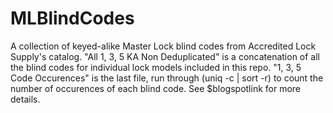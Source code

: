 # MLBlindCodes

A collection of keyed-alike Master Lock blind codes from Accredited Lock Supply's catalog. "All 1, 3, 5 KA Non Deduplicated" is a concatenation of all the blind codes for individual lock models included in this repo. "1, 3, 5 Code Occurences" is the last file, run through (uniq -c | sort -r) to count the number of occurences of each blind code. See $blogspotlink for more details.
